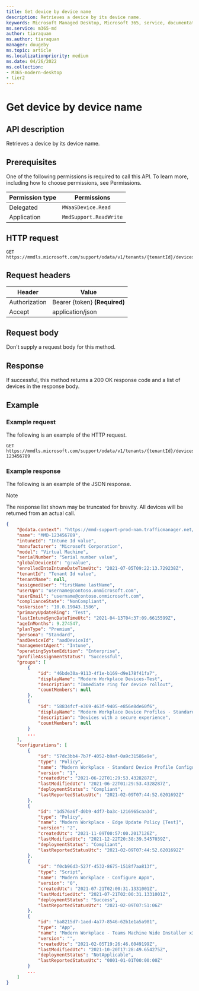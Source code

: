 ```yaml
---
title: Get device by device name
description: Retrieves a device by its device name.
keywords: Microsoft Managed Desktop, Microsoft 365, service, documentation
ms.service: m365-md
author: tiaraquan
ms.author: tiaraquan
manager: dougeby
ms.topic: article
ms.localizationpriority: medium
ms.date: 04/26/2022
ms.collection: 
- M365-modern-desktop
- tier2
---
```


# Get device by device name

## API description

Retrieves a device by its device name.

## Prerequisites

One of the following permissions is required to call this API. To learn more, including how to choose permissions, see Permissions.

| Permission type | Permissions |
| --- | --- |
| Delegated | `MWaaSDevice.Read` |
| Application | `MmdSupport.ReadWrite` |

## HTTP request

```http
GET https://mmdls.microsoft.com/support/odata/v1/tenants/{tenantId}/devices/{devicename}
```

## Request headers

| Header | Value  |
| --- | --- |
| Authorization | Bearer {token} **(Required)** |
| Accept | application/json |

## Request body

Don't supply a request body for this method.

## Response

If successful, this method returns a 200 OK response code and a list of devices in the response body.

## Example

### Example request

The following is an example of the HTTP request.

```http
GET https://mmdls.microsoft.com/support/odata/v1/tenants/{tenantId}/devices/MMD-123456789
```

### Example response

The following is an example of the JSON response.

> [!NOTE]
> The response list shown may be truncated for brevity. All devices will be returned from an actual call.

```json
{ 
    "@odata.context": "https://mmd-support-prod-nam.trafficmanager.net/odata/v1/$metadata#Devices/$entity", 
    "name": "MMD-123456789", 
    "intuneId": "Intune Id value", 
    "manufacturer": "Microsoft Corporation", 
    "model": "Virtual Machine", 
    "serialNumber": "Serial number value", 
    "globalDeviceId": "g:value", 
    "enrolledIntoIntuneDateTimeUtc": "2021-07-05T09:22:13.729238Z", 
    "tenantId": "Tenant Id value", 
    "tenantName": null, 
    "assignedUser": "firstName lastName", 
    "userUpn": "username@contoso.onmicrosoft.com", 
    "userEmail": "username@contoso.onmicrosoft.com", 
    "complianceState": "NonCompliant", 
    "osVersion": "10.0.19043.1586", 
    "primaryUpdateRing": "Test", 
    "lastIntuneSyncDateTimeUtc": "2021-04-13T04:37:09.6615599Z", 
    "ageInMonths": 9.274547, 
    "planType": "Premium", 
    "persona": "Standard", 
    "aadDeviceId": "aadDeviceId", 
    "managementAgent": "Intune", 
    "operatingSystemEdition": "Enterprise", 
    "profileAssignmentStatus": "Successful", 
    "groups": [ 
        { 
            "id": "46bde30a-9113-4f1e-b169-d9e178f41fa7", 
            "displayName": "Modern Workplace Devices-Test", 
            "description": "Immediate ring for device rollout", 
            "countMembers": null 
        }, 
        { 
            "id": "58834fcf-e369-463f-9405-e856e8de60f6", 
            "displayName": "Modern Workplace Device Profiles - Standard", 
            "description": "Devices with a secure experience", 
            "countMembers": null 
        } 
        ... 
    ], 
    "configurations": [ 
        { 
            "id": "57dc3bb4-7b7f-4052-b9af-0a9c31586e9e", 
            "type": "Policy", 
            "name": "Modern Workplace - Standard Device Profile Configuration", 
            "version": "1", 
            "createdUtc": "2021-06-22T01:29:53.4328287Z", 
            "lastModifiedUtc": "2021-06-22T01:29:53.4328287Z", 
            "deploymentStatus": "Compliant", 
            "lastReportedStatusUtc": "2021-02-09T07:44:52.6201692Z" 
        }, 
        { 
            "id": "1d576a6f-d0b9-4df7-ba3c-1216965caa3d", 
            "type": "Policy", 
            "name": "Modern Workplace - Edge Update Policy [Test]", 
            "version": "2", 
            "createdUtc": "2021-11-09T00:57:00.2017126Z", 
            "lastModifiedUtc": "2021-12-22T20:38:39.5457039Z", 
            "deploymentStatus": "Compliant", 
            "lastReportedStatusUtc": "2021-02-09T07:44:52.6201692Z" 
        }, 
        { 
            "id": "f0cb96d3-527f-4532-8675-1518f7aa813f", 
            "type": "Script", 
            "name": "Modern Workplace - Configure AppV", 
            "version": "0", 
            "createdUtc": "2021-07-21T02:00:31.1331001Z", 
            "lastModifiedUtc": "2021-07-21T02:00:31.1331001Z", 
            "deploymentStatus": "Success", 
            "lastReportedStatusUtc": "2021-02-09T07:51:06Z" 
        }, 
        { 
            "id": "ba8215d7-1aed-4a77-8546-62b1e1a5a981", 
            "type": "App", 
            "name": "Modern Workplace - Teams Machine Wide Installer x32", 
            "version": "", 
            "createdUtc": "2021-02-05T19:26:46.6049199Z", 
            "lastModifiedUtc": "2021-10-20T17:28:49.654275Z", 
            "deploymentStatus": "NotApplicable", 
            "lastReportedStatusUtc": "0001-01-01T00:00:00Z" 
        } 
        ... 
    ] 
}
```
